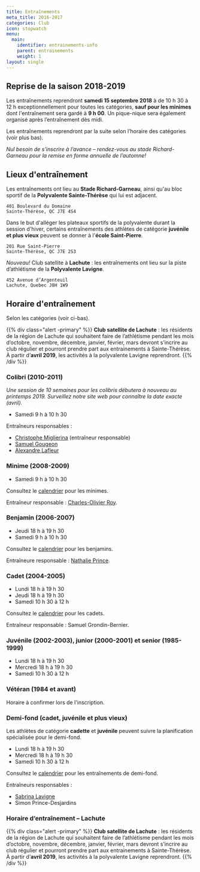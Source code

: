 ```yaml
---
title: Entraînements
meta_title: 2016-2017
categories: Club
icon: stopwatch
menu:
  main:
    identifier: entrainements-info
    parent: entrainements
    weight: 1
layout: single
---
```


## Reprise de la saison 2018-2019

Les entraînements reprendront **samedi 15 septembre 2018** à de 10&nbsp;h&nbsp;30 à 12&nbsp;h exceptionnellement pour toutes les catégories, **sauf pour les minimes** dont l'entraînement sera gardé à **9 h 00**. Un pique-nique sera également organisé après l’entraînement dès midi.

Les entraînements reprendront par la suite selon l’horaire des catégories (voir plus bas).

_Nul besoin de s’inscrire à l’avance – rendez-vous au stade Richard-Garneau pour la remise en forme annuelle de l’automne!_

## <span class="icon icon-map"></span> Lieux d'entraînement

Les entraînements ont lieu au **Stade Richard-Garneau**, ainsi qu'au bloc sportif de la **Polyvalente Sainte-Thérèse** qui lui est adjacent.

```
401 Boulevard du Domaine  
Sainte-Thérèse, QC J7E 4S4
```

Dans le but d'alléger les plateaux sportifs de la polyvalente durant la session d'hiver, certains entraînements des athlètes de catégorie **juvénile et plus vieux** peuvent se donner à l'**école Saint-Pierre**.

```
201 Rue Saint-Pierre  
Sainte-Thérèse, QC J7E 2S3
```

<em class="badge badge-primary">Nouveau!</em> Club satellite à **Lachute** : les entraînements ont lieu sur la piste d’athlétisme de la **Polyvalente Lavigne**.

```
452 Avenue d’Argenteuil  
Lachute, Quebec J8H 1W9
```


## <span class="icon icon-stopwatch"></span> Horaire d'entraînement

Selon les catégories (voir ci-bas).

{{% div class="alert -primary" %}}
**Club satellite de Lachute** : les résidents de la région de Lachute qui souhaitent faire de l’athlétisme pendant les mois d’octobre, novembre, décembre, janvier, février, mars devront s’incrire au club régulier et pourront prendre part aux entrainements à Sainte-Thérèse. À partir d’**avril 2019**, les activités à la polyvalente Lavigne reprendront.
{{% /div %}}

### Colibri (2010-2011)

_Une session de 10 semaines pour les colibris débutera à nouveau au printemps 2019. Surveillez notre site web pour connaître la date exacte (avril)._

 - Samedi 9 h à 10 h 30

Entraîneurs responsables :

* [Christophe Miglierina](/club/entraineurs/christophe-miglierina/) (entraîneur responsable)
* [Samuel Gougeon](/club/entraineurs/samuel-gougeon)
* [Alexandre Lafleur](/club/entraineurs/alexandre-lafleur)

### Minime (2008-2009)

- Samedi 9 h à 10 h 30

Consultez le [calendrier](minimes) pour les minimes.

Entraîneur responsable : [Charles-Olivier Roy](/club/entraineurs/charles-olivier-roy/).

### Benjamin (2006-2007)

- Jeudi 18 h à 19 h 30
- Samedi 9 h à 10 h 30

Consultez le [calendrier](benjamins) pour les benjamins.

Entraîneure responsable : [Nathalie Prince](/club/entraineurs/nathalie-prince/).

### Cadet (2004-2005)

- Lundi 18 h à 19 h 30
- Jeudi 18 h à 19 h 30
- Samedi 10 h 30 à 12 h

Consultez le [calendrier](cadets) pour les cadets.

Entraîneur responsable : Samuel Grondin-Bernier.

### Juvénile (2002-2003), junior (2000-2001) et senior (1985-1999)

- Lundi 18 h à 19 h 30
- Mercredi 18 h à 19 h 30
- Samedi 10 h 30 à 12 h

### Vétéran (1984 et avant)

Horaire à confirmer lors de l'inscription.

### Demi-fond (cadet, juvénile et plus vieux)

Les athlètes de catégorie **cadette** et **juvénile** peuvent suivre la planification spécialisée pour le demi-fond.

- Lundi 18 h à 19 h 30
- Mercredi 18 h à 19 h 30
- Samedi 10 h 30 à 12 h

Consultez le [calendrier](demi-fond) pour les entraînements de demi-fond.

Entraîneurs responsables :

- [Sabrina Lavigne](/club/entraineurs/sabrina-lavigne/)
- Simon Prince-Desjardins

### Horaire d’entraînement – Lachute

{{% div class="alert -primary" %}}
**Club satellite de Lachute** : les résidents de la région de Lachute qui souhaitent faire de l’athlétisme pendant les mois d’octobre, novembre, décembre, janvier, février, mars devront s’incrire au club régulier et pourront prendre part aux entrainements à Sainte-Thérèse. À partir d’**avril 2019**, les activités à la polyvalente Lavigne reprendront.
{{% /div %}}
